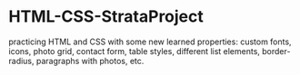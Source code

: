 # HTML-CSS-StrataProject
practicing HTML and CSS with some new learned properties:  custom fonts, icons, photo grid, contact form, table styles, different list elements, border-radius, paragraphs with photos, etc.
